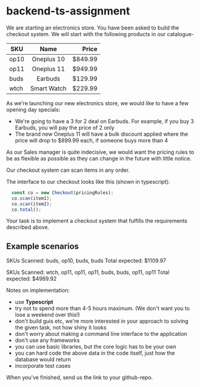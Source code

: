 # backend-ts-assignment

We are starting an electronics store. You have been asked to build the checkout system. We will start with the following products in our catalogue-


| SKU     | Name        | Price    |
| --------|:-----------:| --------:|
| op10    | Oneplus 10  | $849.99  |
| op11    | Oneplus 11  | $949.99  |
| buds    | Earbuds     | $129.99  |
| wtch    | Smart Watch | $229.99  |

As we're launching our new electronics store, we would like to have a few opening day specials:

- We're going to have a 3 for 2 deal on Earbuds. For example, if you buy 3 Earbuds, you will pay the price of 2 only
- The brand new Oneplus 11 will have a bulk discount applied where the price will drop to $899.99 each, if someone buys more than 4

As our Sales manager is quite indecisive, we would want the pricing rules to be as flexible as possible as they can change in the future with little notice.

Our checkout system can scan items in any order.

The interface to our checkout looks like this (shown in typescript):

```typescript
  const co = new Checkout(pricingRules);
  co.scan(item1);
  co.scan(item2);
  co.total();
```

Your task is to implement a checkout system that fulfills the requirements described above.

Example scenarios
-----------------

SKUs Scanned: buds, op10, buds, buds
Total expected: $1109.97

SKUs Scanned: wtch, op11, op11, op11, buds, buds, op11, op11
Total expected: $4989.92

Notes on implementation:

- use **Typescript**
- try not to spend more than 4-5 hours maximum. (We don't want you to lose a weekend over this!)
- don't build guis etc, we're more interested in your approach to solving the given task, not how shiny it looks
- don't worry about making a command line interface to the application
- don't use any frameworks
- you can use basic libraries, but the core logic has to be your own
- you can hard code the above data in the code itself, just how the database would return
- incorporate test cases

When you've finished, send us the link to your github-repo.
